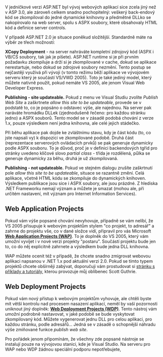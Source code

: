 <!-- dcterms:identifier = aspnetcz#102 -->
<!-- dcterms:title = Webový vývoj trochu jinak - WAP a WDP -->
<!-- dcterms:abstract = Pokud vám zcela nevyhovuje mírně chaotický způsob, jakým Visual Studio 2005 zachází s webovými projekty, mohou se vám hodit dva pluginy od Microsoftu: Web Application Projects (WAP) a Web Deployment Projects (WDP). -->
<!-- np9:categoryId = 1 -->
<!-- x4w:category = IT -->
<!-- np9:authorId = 1 -->
<!-- np9:authorEmail = michal.valasek@altairis.cz -->
<!-- dcterms:creator = Michal Altair Valášek -->
<!-- dcterms:created = 2006-07-03T01:14:33.133+02:00 -->
<!-- dcterms:date = 2006-07-03T01:14:33.133+02:00 -->

V jedničkové verzi ASP.NET byl vývoj webových aplikací sice zcela jiný než v ASP 3.0, ale zároveň celkem snadno pochopitelný: veškerý back-endový kód se zkompiloval do jedné dynamické knihovny a předmětné DLLko se nakopírovalo na web server, spolu s ASPX soubory, které obsahovaly HTML kód a definice server controls.

V případě ASP.NET 2.0 je situace poněkud složitější. Standardně máte na výběr ze třech možností:

 **XCopy Deployment** - na server nahráváte kompletní zdrojový kód (ASPX i VB/CS soubory, tak jak je píšete). ASP.NET runtime si je při prvním požadavku zkompiluje a drží si je zkompilované v cache, dokud se aplikace nerestartuje, nebo dokud se zdrojové soubory nezmění. Tento postup se nejčastěji využívá při vývoji (v tomto režimu běží aplikace ve vývojovém serveru který je součástí VS/VWD 2005). Toto je také jediný model, který můžete nativně použít, pokud nemáte VS 2005, ale jenom Visual Web Developer Express.

 **Publishing - site updateable.** Pokud z menu ve Visual Studiu zvolíte *Publish Web Site* a zaškrtnete *allow this site to be updateable*, provede se v podstatě to, co je popsáno o odstavec výše, ale najednou. Na server pak naráváte hromádku DLLek (zjednodušeně řečeno: pro každou stránku jedno) a ASPX souborů. Tento model se v zásadě podobá chování z verze 1.x, pouze výsledkem není jedna knihovna, ale celé jejich stádečko.

Při běhu aplikace pak dojde ke zvláštnímu stavu, kdy je část kódu (to, co jste napsali vy) k dispozici ve zkompilované podobě. Druhá část (reprezentace serverových ovládacích prvků) se pak generuje dynamicky podle ASPX souboru. To je důvod, proč je v definici backendových tgříd pro stránky uvedeno klíčové slovo *partial class* - třída je rozdělená, půlka se generuje dynamicky za běhu, druhá je už zkompilovaná.

 **Publishing - not updateable.** Pokud ve stejném dialogu zrušíte zaškrtnutí pole *allow this site to be updateable*, situace se razantně změní. Celá aplikace, včetně HTML kódu se zkompiluje do dynamických knihoven. Výsledkem publikace jsou sice i ASPX soubory, ale jsou prázdné. Z hlediska .NET Frameworku nemají význam a můžete je smazat (mohou ale, při určitém nastavení, mít význam pro Internet Information Services).

## Web Application Projects

Pokud vám výše popsané chování nevyhovuje, případně se vám nelíbí, že VS 2005 přisupuje k webovým projektům stylem "co projekt, to adresář" a zahrne do projektu vše, co v dané složce vidí, připravil pro vás Microsoft **[**Web Application Projects (WAP)**](http://msdn.microsoft.com/asp.net/reference/infrastructure/wap/)**. To je doplněk do VS 2005, který vám umožní vyvíjet i v nové verzi projekty "postaru". Součástí projektu bude jen to, co do něj explicitně zahrnete a výsledkem bude jedna DLL knihovna.

WAP můžete ocenit též v případě, že chcete snadno zmigrovat webovou aplikaci napsanou v .NET 1.x pod aktuální verzi 2.0. Pokud se tímto typem projektů chcete obšírněji zabývat, doporučuji vám prostudovat si [stránku s příklady a tutoriály](http://webproject.scottgu.com/), kterou provozuje můj oblíbenec Scott Guthrie.

## Web Deployment Projects

Pokud vám nový přístup k webovým projektům vyhovuje, ale chtěli byste mít větší kontrolu nad procesem nasazení aplikací, neměl by vaší pozornosti uniknout jiný doplněk: **[**Web Deployment Projects (WDP)**](http://msdn.microsoft.com/asp.net/reference/infrastructure/wdp/)**. Tento nástroj vám umožní podrobně nastavovat, v jaké podobě se bude vyskytovat zkompilovaný kód. Můžete vygenerovat jednu DLL pro celou aplikaci, pro každou stránku, podle adresářů... Jedná se v zásadě o schopnější náhradu výše zmiňované funkce *publish web site*.

Pro pořádek jenom připomínám, že všechny zde popsané nástroje se instalují pouze na vývojovou stanici, kde je Visual Studio. Na serveru pro WAP nebo WDP žádnou speciální podporu nepotřebujete,